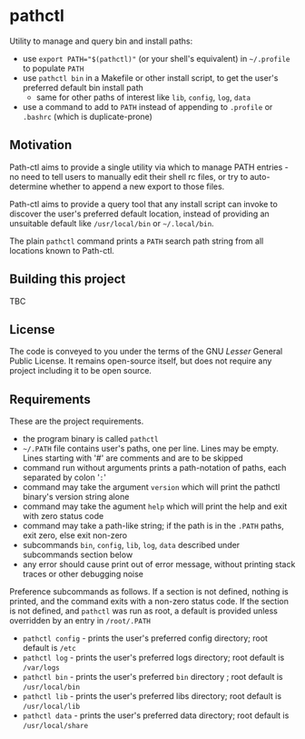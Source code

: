 # pathctl

Utility to manage and query bin and install paths:

* use `export PATH="$(pathctl)"` (or your shell's equivalent) in `~/.profile` to populate `PATH`
* use `pathctl bin` in a Makefile or other install script, to get the user's preferred default bin install path
    * same for other paths of interest like `lib`, `config`, `log`, `data`
* use a command to add to `PATH` instead of appending to `.profile` or `.bashrc` (which is duplicate-prone)

## Motivation

Path-ctl aims to provide a single utility via which to manage PATH entries - no need to tell users to manually edit their shell rc files, or try to auto-determine whether to append a new export to those files.

Path-ctl aims to provide a query tool that any install script can invoke to discover the user's preferred default location, instead of providing an unsuitable default like `/usr/local/bin` or `~/.local/bin`.

The plain `pathctl` command prints a `PATH` search path string from all locations known to Path-ctl.

## Building this project

TBC

## License

The code is conveyed to you under the terms of the GNU _Lesser_ General Public License. It remains open-source itself, but does not require any project including it to be open source.

## Requirements

These are the project requirements.

* the program binary is called `pathctl`
* `~/.PATH` file contains user's paths, one per line. Lines may be empty. Lines starting with '#' are comments and are to be skipped
* command run without arguments prints a path-notation of paths, each separated by colon '`:`'
* command may take the argument `version` which will print the pathctl binary's version string alone
* command may take the agument `help` which will print the help and exit with zero status code
* command may take a path-like string; if the path is in the `.PATH` paths, exit zero, else exit non-zero
* subcommands `bin`, `config`, `lib`, `log`, `data` described under subcommands section below
* any error should cause print out of error message, without printing stack traces or other debugging noise

Preference subcommands as follows. If a section is not defined, nothing is printed, and the command exits with a non-zero status code. If the section is not defined, and `pathctl` was run as root, a default is provided unless overridden by an entry in `/root/.PATH`

* `pathctl config` - prints the user's preferred config directory; root default is `/etc`
* `pathctl log` - prints the user's preferred logs directory; root default is `/var/logs`
* `pathctl bin` - prints the user's preferred `bin` directory ; root default is `/usr/local/bin`
* `pathctl lib` - prints the user's preferred libs directory; root default is `/usr/local/lib`
* `pathctl data` - prints the user's preferred data directory; root default is `/usr/local/share`